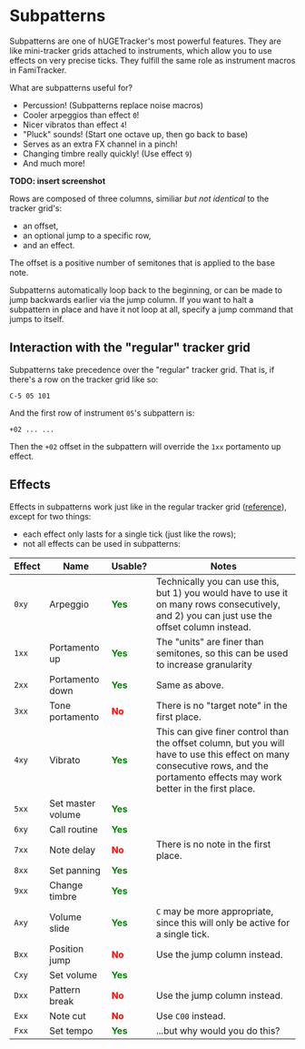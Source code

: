 # Subpatterns

Subpatterns are one of hUGETracker's most powerful features.
They are like mini-tracker grids attached to instruments, which allow you to use effects on very precise ticks.
They fulfill the same role as instrument macros in FamiTracker.

What are subpatterns useful for?
- Percussion! (Subpatterns replace noise macros)
- Cooler arpeggios than effect `0`!
- Nicer vibratos than effect `4`!
- "Pluck" sounds! (Start one octave up, then go back to base)
- Serves as an extra FX channel in a pinch!
- Changing timbre really quickly! (Use effect `9`)
- And much more!

**TODO: insert screenshot**

Rows are composed of three columns, similiar *but not identical* to the tracker grid's:
- an offset,
- an optional jump to a specific row,
- and an effect.

The offset is a positive number of semitones that is applied to the base note.

Subpatterns automatically loop back to the beginning, or can be made to jump backwards earlier via the jump column.
If you want to halt a subpattern in place and have it not loop at all, specify a jump command that jumps to itself.

## Interaction with the "regular" tracker grid

Subpatterns take precedence over the "regular" tracker grid. That is, if there's a row on the tracker grid like so:

```
C-5 05 101
```

And the first row of instrument `05`'s subpattern is:

```
+02 ... ...
```

Then the `+02` offset in the subpattern will override the `1xx` portamento up effect.

## Effects

Effects in subpatterns work just like in the regular tracker grid ([reference](./effect-reference.md)), except for two things:
- each effect only lasts for a single tick (just like the rows);
- not all effects can be used in subpatterns:

<style>.y { color: green; } .n { color: red; }</style>

Effect | Name              | Usable?              | Notes
-------|-------------------|----------------------|-------
`0xy`  | Arpeggio          | <b class="y">Yes</b> | Technically you can use this, but 1) you would have to use it on many rows consecutively, and 2) you can just use the offset column instead.
`1xx`  | Portamento up     | <b class="y">Yes</b> | The "units" are finer than semitones, so this can be used to increase granularity
`2xx`  | Portamento down   | <b class="y">Yes</b> | Same as above.
`3xx`  | Tone portamento   | <b class="n">No</b>  | There is no "target note" in the first place.
`4xy`  | Vibrato           | <b class="y">Yes</b> | This can give finer control than the offset column, but you will have to use this effect on many consecutive rows, and the portamento effects may work better in the first place.
`5xx`  | Set master volume | <b class="y">Yes</b> |
`6xy`  | Call routine      | <b class="y">Yes</b> |
`7xx`  | Note delay        | <b class="n">No</b>  | There is no note in the first place.
`8xx`  | Set panning       | <b class="y">Yes</b> |
`9xx`  | Change timbre     | <b class="y">Yes</b> |
`Axy`  | Volume slide      | <b class="y">Yes</b> | `C` may be more appropriate, since this will only be active for a single tick.
`Bxx`  | Position jump     | <b class="n">No</b>  | Use the jump column instead.
`Cxy`  | Set volume        | <b class="y">Yes</b> |
`Dxx`  | Pattern break     | <b class="n">No</b>  | Use the jump column instead.
`Exx`  | Note cut          | <b class="n">No</b>  | Use `C00` instead.
`Fxx`  | Set tempo         | <b class="y">Yes</b> | ...but why would you do this?
